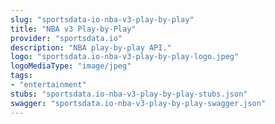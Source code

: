 ```yaml
---
slug: "sportsdata-io-nba-v3-play-by-play"
title: "NBA v3 Play-by-Play"
provider: "sportsdata.io"
description: "NBA play-by-play API."
logo: "sportsdata.io-nba-v3-play-by-play-logo.jpeg"
logoMediaType: "image/jpeg"
tags:
- "entertainment"
stubs: "sportsdata.io-nba-v3-play-by-play-stubs.json"
swagger: "sportsdata.io-nba-v3-play-by-play-swagger.json"
---
```

